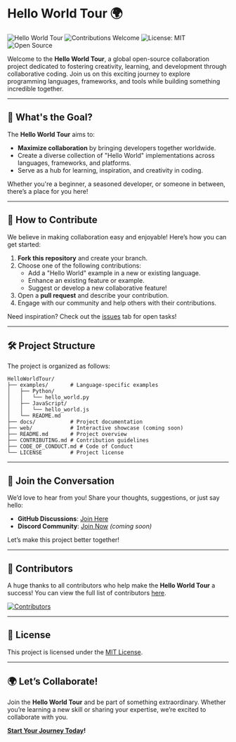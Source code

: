 # Hello World Tour 🌍

![Hello World Tour](https://img.shields.io/badge/Hello%20World-Tour-blueviolet?style=flat-square)
![Contributions Welcome](https://img.shields.io/badge/contributions-welcome-brightgreen?style=flat-square)
![License: MIT](https://img.shields.io/badge/License-MIT-yellow.svg?style=flat-square)
![Open Source](https://img.shields.io/badge/Open%20Source-💖-orange?style=flat-square)

Welcome to the **Hello World Tour**, a global open-source collaboration project dedicated to fostering creativity, learning, and development through collaborative coding. Join us on this exciting journey to explore programming languages, frameworks, and tools while building something incredible together.

---

## 🌟 What's the Goal?

The **Hello World Tour** aims to:
- **Maximize collaboration** by bringing developers together worldwide.
- Create a diverse collection of "Hello World" implementations across languages, frameworks, and platforms.
- Serve as a hub for learning, inspiration, and creativity in coding.

Whether you're a beginner, a seasoned developer, or someone in between, there’s a place for you here!

---

## 🚀 How to Contribute

We believe in making collaboration easy and enjoyable! Here’s how you can get started:

1. **Fork this repository** and create your branch.
2. Choose one of the following contributions:
    - Add a "Hello World" example in a new or existing language.
    - Enhance an existing feature or example.
    - Suggest or develop a new collaborative feature!
3. Open a **pull request** and describe your contribution.
4. Engage with our community and help others with their contributions.

Need inspiration? Check out the [issues](https://github.com/Cod-e-Codes/HelloWorldTour/issues) tab for open tasks!

---

## 🛠 Project Structure

The project is organized as follows:

```
HelloWorldTour/
├── examples/       # Language-specific examples
│   ├── Python/
│   │   └── hello_world.py
│   ├── JavaScript/
│   │   └── hello_world.js
│   └── README.md
├── docs/           # Project documentation
├── web/            # Interactive showcase (coming soon)
├── README.md       # Project overview
├── CONTRIBUTING.md # Contribution guidelines
├── CODE_OF_CONDUCT.md # Code of Conduct
└── LICENSE         # Project license
```

---

## 📢 Join the Conversation

We’d love to hear from you! Share your thoughts, suggestions, or just say hello:
- **GitHub Discussions**: [Join Here](https://github.com/Cod-e-Codes/HelloWorldTour/discussions)
- **Discord Community**: [Join Now](#) *(coming soon)*

Let’s make this project better together!

---

## 🏅 Contributors

A huge thanks to all contributors who help make the **Hello World Tour** a success! You can view the full list of contributors [here](https://github.com/Cod-e-Codes/HelloWorldTour/graphs/contributors).

[![Contributors](https://contrib.rocks/image?repo=Cod-e-Codes/HelloWorldTour)](https://github.com/Cod-e-Codes/HelloWorldTour/graphs/contributors)

---

## 🔖 License

This project is licensed under the [MIT License](LICENSE).

---

## 🌍 Let’s Collaborate!

Join the **Hello World Tour** and be part of something extraordinary. Whether you’re learning a new skill or sharing your expertise, we’re excited to collaborate with you.

**[Start Your Journey Today](https://github.com/Cod-e-Codes/HelloWorldTour)!**
